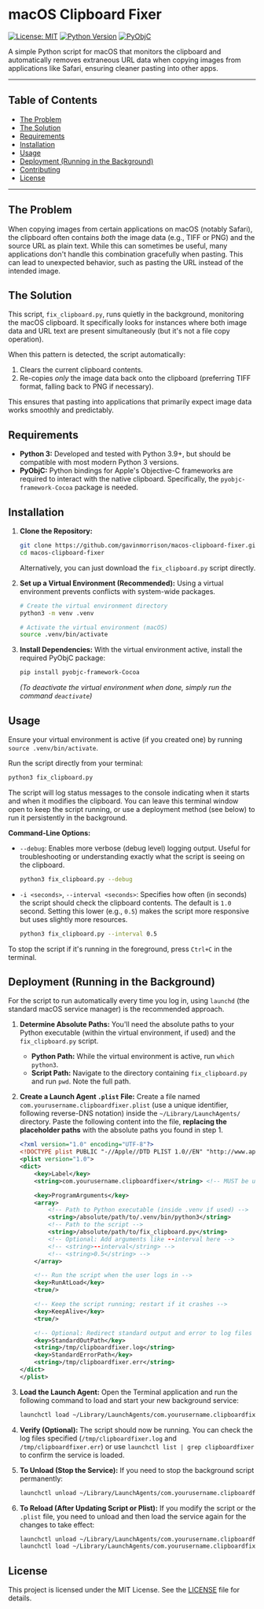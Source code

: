 # macOS Clipboard Fixer

[![License: MIT](https://img.shields.io/badge/License-MIT-yellow.svg)](https://opensource.org/licenses/MIT)
[![Python Version](https://img.shields.io/badge/python-3.9%2B-blue.svg)](https://www.python.org/downloads/)
[![PyObjC](https://img.shields.io/badge/dependency-PyObjC-orange.svg)](https://pyobjc.readthedocs.io/en/latest/)

A simple Python script for macOS that monitors the clipboard and automatically removes extraneous URL data when copying images from applications like Safari, ensuring cleaner pasting into other apps.

---

## Table of Contents

*   [The Problem](#the-problem)
*   [The Solution](#the-solution)
*   [Requirements](#requirements)
*   [Installation](#installation)
*   [Usage](#usage)
*   [Deployment (Running in the Background)](#deployment-running-in-the-background)
*   [Contributing](#contributing)
*   [License](#license)

---

## The Problem

When copying images from certain applications on macOS (notably Safari), the clipboard often contains *both* the image data (e.g., TIFF or PNG) and the source URL as plain text. While this can sometimes be useful, many applications don't handle this combination gracefully when pasting. This can lead to unexpected behavior, such as pasting the URL instead of the intended image.

## The Solution

This script, `fix_clipboard.py`, runs quietly in the background, monitoring the macOS clipboard. It specifically looks for instances where both image data and URL text are present simultaneously (but it's not a file copy operation).

When this pattern is detected, the script automatically:
1.  Clears the current clipboard contents.
2.  Re-copies *only* the image data back onto the clipboard (preferring TIFF format, falling back to PNG if necessary).

This ensures that pasting into applications that primarily expect image data works smoothly and predictably.

## Requirements

*   **Python 3:** Developed and tested with Python 3.9+, but should be compatible with most modern Python 3 versions.
*   **PyObjC:** Python bindings for Apple's Objective-C frameworks are required to interact with the native clipboard. Specifically, the `pyobjc-framework-Cocoa` package is needed.

## Installation

1.  **Clone the Repository:**
    ```bash
    git clone https://github.com/gavinmorrison/macos-clipboard-fixer.git
    cd macos-clipboard-fixer
    ```
    Alternatively, you can just download the `fix_clipboard.py` script directly.

2.  **Set up a Virtual Environment (Recommended):**
    Using a virtual environment prevents conflicts with system-wide packages.
    ```bash
    # Create the virtual environment directory
    python3 -m venv .venv

    # Activate the virtual environment (macOS)
    source .venv/bin/activate
    ```

3.  **Install Dependencies:**
    With the virtual environment active, install the required PyObjC package:
    ```bash
    pip install pyobjc-framework-Cocoa
    ```
    *(To deactivate the virtual environment when done, simply run the command `deactivate`)*

## Usage

Ensure your virtual environment is active (if you created one) by running `source .venv/bin/activate`.

Run the script directly from your terminal:

```bash
python3 fix_clipboard.py
```

The script will log status messages to the console indicating when it starts and when it modifies the clipboard. You can leave this terminal window open to keep the script running, or use a deployment method (see below) to run it persistently in the background.

**Command-Line Options:**

*   `--debug`: Enables more verbose (debug level) logging output. Useful for troubleshooting or understanding exactly what the script is seeing on the clipboard.
    ```bash
    python3 fix_clipboard.py --debug
    ```
*   `-i <seconds>`, `--interval <seconds>`: Specifies how often (in seconds) the script should check the clipboard contents. The default is `1.0` second. Setting this lower (e.g., `0.5`) makes the script more responsive but uses slightly more resources.
    ```bash
    python3 fix_clipboard.py --interval 0.5
    ```

To stop the script if it's running in the foreground, press `Ctrl+C` in the terminal.

## Deployment (Running in the Background)

For the script to run automatically every time you log in, using `launchd` (the standard macOS service manager) is the recommended approach.

1.  **Determine Absolute Paths:**
    You'll need the absolute paths to your Python executable (within the virtual environment, if used) and the `fix_clipboard.py` script.
    *   **Python Path:** While the virtual environment is active, run `which python3`.
    *   **Script Path:** Navigate to the directory containing `fix_clipboard.py` and run `pwd`. Note the full path.

2.  **Create a Launch Agent `.plist` File:**
    Create a file named `com.yourusername.clipboardfixer.plist` (use a unique identifier, following reverse-DNS notation) inside the `~/Library/LaunchAgents/` directory. Paste the following content into the file, **replacing the placeholder paths** with the absolute paths you found in step 1.

    ```xml
    <?xml version="1.0" encoding="UTF-8"?>
    <!DOCTYPE plist PUBLIC "-//Apple//DTD PLIST 1.0//EN" "http://www.apple.com/DTDs/PropertyList-1.0.dtd">
    <plist version="1.0">
    <dict>
        <key>Label</key>
        <string>com.yourusername.clipboardfixer</string> <!-- MUST be unique! -->

        <key>ProgramArguments</key>
        <array>
            <!-- Path to Python executable (inside .venv if used) -->
            <string>/absolute/path/to/.venv/bin/python3</string>
            <!-- Path to the script -->
            <string>/absolute/path/to/fix_clipboard.py</string>
            <!-- Optional: Add arguments like --interval here -->
            <!-- <string>--interval</string> -->
            <!-- <string>0.5</string> -->
        </array>

        <!-- Run the script when the user logs in -->
        <key>RunAtLoad</key>
        <true/>

        <!-- Keep the script running; restart if it crashes -->
        <key>KeepAlive</key>
        <true/>

        <!-- Optional: Redirect standard output and error to log files -->
        <key>StandardOutPath</key>
        <string>/tmp/clipboardfixer.log</string>
        <key>StandardErrorPath</key>
        <string>/tmp/clipboardfixer.err</string>
    </dict>
    </plist>
    ```

3.  **Load the Launch Agent:**
    Open the Terminal application and run the following command to load and start your new background service:
    ```bash
    launchctl load ~/Library/LaunchAgents/com.yourusername.clipboardfixer.plist
    ```

4.  **Verify (Optional):**
    The script should now be running. You can check the log files specified (`/tmp/clipboardfixer.log` and `/tmp/clipboardfixer.err`) or use `launchctl list | grep clipboardfixer` to confirm the service is loaded.

5.  **To Unload (Stop the Service):**
    If you need to stop the background script permanently:
    ```bash
    launchctl unload ~/Library/LaunchAgents/com.yourusername.clipboardfixer.plist
    ```

6.  **To Reload (After Updating Script or Plist):**
    If you modify the script or the `.plist` file, you need to unload and then load the service again for the changes to take effect:
    ```bash
    launchctl unload ~/Library/LaunchAgents/com.yourusername.clipboardfixer.plist
    launchctl load ~/Library/LaunchAgents/com.yourusername.clipboardfixer.plist
    ```

## License

This project is licensed under the MIT License. See the [LICENSE](LICENSE) file for details.